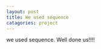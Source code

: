 ```yaml
---
layout: post
title: We used sequence
catagories: project
---
```

we used sequence. Well done us!!!!
